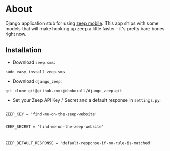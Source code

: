 About
=====

Django application stub for using [zeep mobile](http://zeepmobile.com/).
This app ships with some models that will make hooking up zeep a little faster - it's pretty bare bones right now.

Installation
------------

* Download `zeep.sms`:

``sudo easy_install zeep.sms``

* Download `django_zeep`:

``git clone git@github.com:johnboxall/django_zeep.git ``

* Set your Zeep API Key / Secret and a default response in `settings.py`:

<code>
ZEEP_KEY = 'find-me-on-the-zeep-website'

ZEEP_SECRET = 'find-me-on-the-zeep-website'

ZEEP_DEFAULT_RESPONSE = 'default-response-if-no-rule-is-matched'

</code>